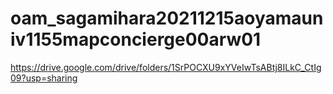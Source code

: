 # oam_sagamihara20211215aoyamauniv1155mapconcierge00arw01
https://drive.google.com/drive/folders/1SrPOCXU9xYVeIwTsABtj8ILkC_CtIg09?usp=sharing
